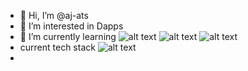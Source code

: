 - 👋 Hi, I’m @aj-ats
- 👀 I’m interested in Dapps
- 🌱 I’m currently learning ![alt text](https://icons.iconarchive.com/icons/igh0zt/ios7-style-metro-ui/48/MetroUI-Apps-HTML-5-icon.png) ![alt text](https://github.com/rahul-jha98/README_icons/blob/main/language_and_tools/square/azure/azure.svg) ![alt text](https://icons.iconarchive.com/icons/pictogrammers/material/72/language-typescript-icon.png)
- current tech stack ![alt text](https://docs.chain.link/assets/icons/chainlink-logo.svg) 
- 
